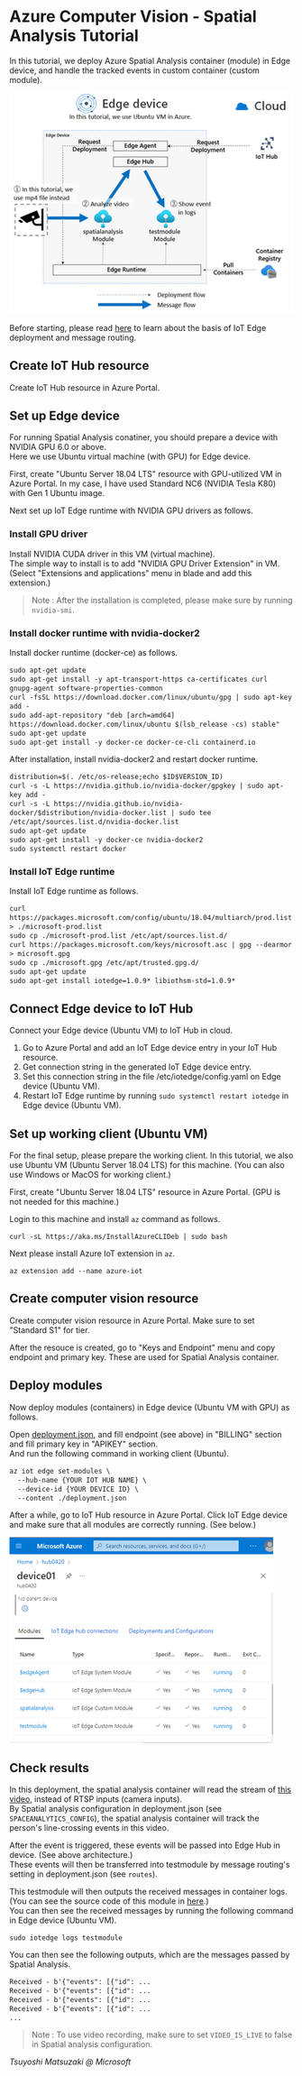 # Azure Computer Vision - Spatial Analysis Tutorial

In this tutorial, we deploy Azure Spatial Analysis container (module) in Edge device, and handle the tracked events in custom container (custom module).

![tutorial architecture](images/architecture.png?raw=true)

Before starting, please read [here](https://tsmatz.wordpress.com/2019/10/19/azure-iot-hub-iot-edge-module-container-tutorial-with-message-route/) to learn about the basis of IoT Edge deployment and message routing.

## Create IoT Hub resource

Create IoT Hub resource in Azure Portal.

## Set up Edge device

For running Spatial Analysis conatiner, you should prepare a device with NVIDIA GPU 6.0 or above.<br>
Here we use Ubuntu virtual machine (with GPU) for Edge device.

First, create "Ubuntu Server 18.04 LTS" resource with GPU-utilized VM in Azure Portal. In my case, I have used Standard NC6 (NVIDIA Tesla K80) with Gen 1 Ubuntu image.

Next set up IoT Edge runtime with NVIDIA GPU drivers as follows.

### Install GPU driver

Install NVIDIA CUDA driver in this VM (virtual machine).<br>
The simple way to install is to add "NVIDIA GPU Driver Extension" in VM. (Select "Extensions and applications" menu in blade and add this extension.)

> Note : After the installation is completed, please make sure by running ```nvidia-smi```.

### Install docker runtime with nvidia-docker2

Install docker runtime (docker-ce) as follows.

```
sudo apt-get update
sudo apt-get install -y apt-transport-https ca-certificates curl gnupg-agent software-properties-common
curl -fsSL https://download.docker.com/linux/ubuntu/gpg | sudo apt-key add -
sudo add-apt-repository "deb [arch=amd64] https://download.docker.com/linux/ubuntu $(lsb_release -cs) stable"
sudo apt-get update
sudo apt-get install -y docker-ce docker-ce-cli containerd.io
```

After installation, install nvidia-docker2 and restart docker runtime.

```
distribution=$(. /etc/os-release;echo $ID$VERSION_ID)
curl -s -L https://nvidia.github.io/nvidia-docker/gpgkey | sudo apt-key add -
curl -s -L https://nvidia.github.io/nvidia-docker/$distribution/nvidia-docker.list | sudo tee /etc/apt/sources.list.d/nvidia-docker.list
sudo apt-get update
sudo apt-get install -y docker-ce nvidia-docker2
sudo systemctl restart docker
```

### Install IoT Edge runtime

Install IoT Edge runtime as follows.

```
curl https://packages.microsoft.com/config/ubuntu/18.04/multiarch/prod.list > ./microsoft-prod.list
sudo cp ./microsoft-prod.list /etc/apt/sources.list.d/
curl https://packages.microsoft.com/keys/microsoft.asc | gpg --dearmor > microsoft.gpg
sudo cp ./microsoft.gpg /etc/apt/trusted.gpg.d/
sudo apt-get update
sudo apt-get install iotedge=1.0.9* libiothsm-std=1.0.9*
```

## Connect Edge device to IoT Hub

Connect your Edge device (Ubuntu VM) to IoT Hub in cloud.

1. Go to Azure Portal and add an IoT Edge device entry in your IoT Hub resource.
2. Get connection string in the generated IoT Edge device entry.
3. Set this connection string in the file /etc/iotedge/config.yaml on Edge device (Ubuntu VM).
4. Restart IoT Edge runtime by running ```sudo systemctl restart iotedge``` in Edge device (Ubuntu VM).

## Set up working client (Ubuntu VM)

For the final setup, please prepare the working client. In this tutorial, we also use Ubuntu VM (Ubuntu Server 18.04 LTS) for this machine. (You can also use Windows or MacOS for working client.)

First, create "Ubuntu Server 18.04 LTS" resource in Azure Portal. (GPU is not needed for this machine.)

Login to this machine and install ```az``` command as follows.

```
curl -sL https://aka.ms/InstallAzureCLIDeb | sudo bash
```

Next please install Azure IoT extension in ```az```.

```
az extension add --name azure-iot
```

## Create computer vision resource

Create computer vision resource in Azure Portal. Make sure to set "Standard S1" for tier.

After the resouce is created, go to "Keys and Endpoint" menu and copy endpoint and primary key. These are used for Spatial Analysis container.

## Deploy modules

Now deploy modules (containers) in Edge device (Ubuntu VM with GPU) as follows.

Open [deployment.json](./deployment.json), and fill endpoint (see above) in "BILLING" section and fill primary key in "APIKEY" section.<br>
And run the following command in working client (Ubuntu).

```
az iot edge set-modules \
  --hub-name {YOUR IOT HUB NAME} \
  --device-id {YOUR DEVICE ID} \
  --content ./deployment.json
```

After a while, go to IoT Hub resource in Azure Portal. Click IoT Edge device and make sure that all modules are correctly running. (See below.)

![modules](images/modules.png?raw=true)

## Check results

In this deployment, the spatial analysis container will read the stream of [this video](https://teamfileshare.blob.core.windows.net/spatialanalysis-demo-data/line-crossing.mp4?sp=r&st=2021-04-26T22:53:17Z&se=2024-04-27T06:53:17Z&spr=https&sv=2020-02-10&sr=b&sig=sfy4Z%2BQPnMnL2wqA5F0Mw0VVGIoqHG1vtr0IhvhqCuI%3D), instead of RTSP inputs (camera inputs).<br>
By Spatial analysis configuration in deployment.json (see ```SPACEANALYTICS_CONFIG```), the spatial analysis container will track the person's line-crossing events in this video.

After the event is triggered, these events will be passed into Edge Hub in device. (See above architecture.)<br>
These events will then be transferred into testmodule by message routing's setting in deployment.json (see ```routes```).

This testmodule will then outputs the received messages in container logs. (You can see the source code of this module in [here](https://tsmatz.wordpress.com/2019/10/19/azure-iot-hub-iot-edge-module-container-tutorial-with-message-route/).)<br>
You can then see the received messages by running the following command in Edge device (Ubuntu VM).

```
sudo iotedge logs testmodule
```

You can then see the following outputs, which are the messages passed by Spatial Analysis.

```
Received - b'{"events": [{"id": ...
Received - b'{"events": [{"id": ...
Received - b'{"events": [{"id": ...
Received - b'{"events": [{"id": ...
...
```

> Note : To use video recording, make sure to set ```VIDEO_IS_LIVE``` to false in Spatial analysis configuration.

*Tsuyoshi Matsuzaki @ Microsoft*
